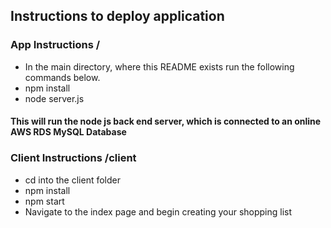 ## Instructions to deploy application

### App Instructions /

* In the main directory, where this README exists run the following commands below.
* npm install
* node server.js

#### This will run the node js back end server, which is connected to an online AWS RDS MySQL Database

### Client Instructions /client

* cd into the client folder
* npm install
* npm start
* Navigate to the index page and begin creating your shopping list
